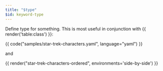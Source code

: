 ```yaml
---
title: "$type"
$id: keyword-type
---
```


Define type for something. This is most useful in conjunction with {{ render('table:class') }}:

{{ code("samples/star-trek-characters.yaml", language="yaml") }}

and

{{ render("star-trek-characters-ordered", environments='side-by-side') }}
